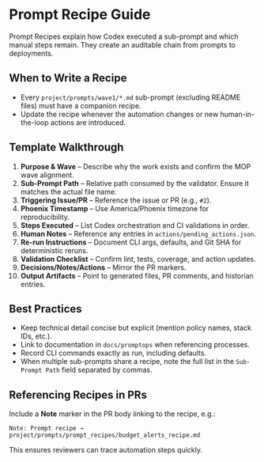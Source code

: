 # Prompt Recipe Guide

Prompt Recipes explain how Codex executed a sub-prompt and which manual steps remain. They create an auditable chain from prompts to deployments.

## When to Write a Recipe
- Every `project/prompts/wave1/*.md` sub-prompt (excluding README files) must have a companion recipe.
- Update the recipe whenever the automation changes or new human-in-the-loop actions are introduced.

## Template Walkthrough
1. **Purpose & Wave** – Describe why the work exists and confirm the MOP wave alignment.
2. **Sub-Prompt Path** – Relative path consumed by the validator. Ensure it matches the actual file name.
3. **Triggering Issue/PR** – Reference the issue or PR (e.g., `#2`).
4. **Phoenix Timestamp** – Use America/Phoenix timezone for reproducibility.
5. **Steps Executed** – List Codex orchestration and CI validations in order.
6. **Human Notes** – Reference any entries in `actions/pending_actions.json`.
7. **Re-run Instructions** – Document CLI args, defaults, and Git SHA for deterministic reruns.
8. **Validation Checklist** – Confirm lint, tests, coverage, and action updates.
9. **Decisions/Notes/Actions** – Mirror the PR markers.
10. **Output Artifacts** – Point to generated files, PR comments, and historian entries.

## Best Practices
- Keep technical detail concise but explicit (mention policy names, stack IDs, etc.).
- Link to documentation in `docs/promptops` when referencing processes.
- Record CLI commands exactly as run, including defaults.
- When multiple sub-prompts share a recipe, note the full list in the `Sub-Prompt Path` field separated by commas.

## Referencing Recipes in PRs
Include a **Note** marker in the PR body linking to the recipe, e.g.:
```
Note: Prompt recipe → project/prompts/prompt_recipes/budget_alerts_recipe.md
```
This ensures reviewers can trace automation steps quickly.
